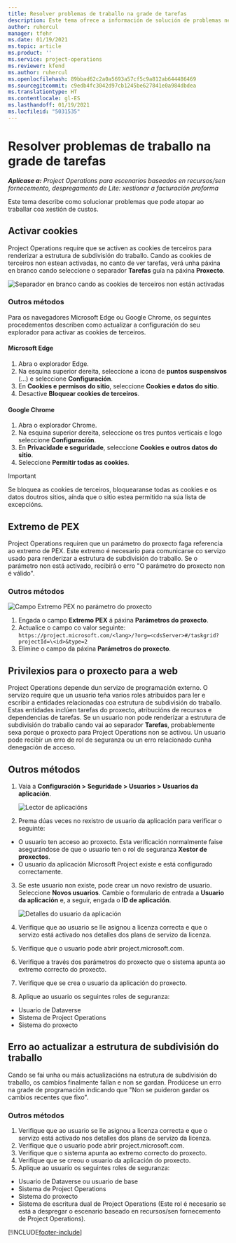 ```yaml
---
title: Resolver problemas de traballo na grade de tarefas
description: Este tema ofrece a información de solución de problemas necesaria cando se traballa na grade de tarefas.
author: ruhercul
manager: tfehr
ms.date: 01/19/2021
ms.topic: article
ms.product: ''
ms.service: project-operations
ms.reviewer: kfend
ms.author: ruhercul
ms.openlocfilehash: 89bbad62c2a0a5693a57cf5c9a812ab644486469
ms.sourcegitcommit: c9edb4fc3042d97cb1245be627841e0a984dbdea
ms.translationtype: HT
ms.contentlocale: gl-ES
ms.lasthandoff: 01/19/2021
ms.locfileid: "5031535"
---
```

# <a name="troubleshoot-working-in-the-task-grid"></a>Resolver problemas de traballo na grade de tarefas 

_**Aplícase a:** Project Operations para escenarios baseados en recursos/sen fornecemento, despregamento de Lite: xestionar a facturación proforma_

Este tema describe como solucionar problemas que pode atopar ao traballar coa xestión de custos.

## <a name="enable-cookies"></a>Activar cookies

Project Operations require que se activen as cookies de terceiros para renderizar a estrutura de subdivisión do traballo. Cando as cookies de terceiros non estean activadas, no canto de ver tarefas, verá unha páxina en branco cando seleccione o separador **Tarefas** guía na páxina **Proxecto**.

![Separador en branco cando as cookies de terceiros non están activadas](media/blankschedule.png)


### <a name="workaround"></a>Outros métodos
Para os navegadores Microsoft Edge ou Google Chrome, os seguintes procedementos describen como actualizar a configuración do seu explorador para activar as cookies de terceiros.

#### <a name="microsoft-edge"></a>Microsoft Edge

1. Abra o explorador Edge.
2. Na esquina superior dereita, seleccione a icona de **puntos suspensivos** (...) e seleccione **Configuración**.
3. En **Cookies e permisos do sitio**, seleccione **Cookies e datos do sitio**.
4. Desactive **Bloquear cookies de terceiros**.

#### <a name="google-chrome"></a>Google Chrome

1. Abra o explorador Chrome.
2. Na esquina superior dereita, seleccione os tres puntos verticais e logo seleccione **Configuración**.
3. En **Privacidade e seguridade**, seleccione **Cookies e outros datos do sitio**.
4. Seleccione **Permitir todas as cookies**.

> [!IMPORTANT]
> Se bloquea as cookies de terceiros, bloquearanse todas as cookies e os datos doutros sitios, aínda que o sitio estea permitido na súa lista de excepcións.

## <a name="pex-endpoint"></a>Extremo de PEX

Project Operations requiren que un parámetro do proxecto faga referencia ao extremo de PEX. Este extremo é necesario para comunicarse co servizo usado para renderizar a estrutura de subdivisión do traballo. Se o parámetro non está activado, recibirá o erro "O parámetro do proxecto non é válido". 

### <a name="workaround"></a>Outros métodos
 ![Campo Extremo PEX no parámetro do proxecto](media/projectparameter.png)

1. Engada o campo **Extremo PEX** á páxina **Parámetros do proxecto**.
2. Actualice o campo co valor seguinte: `https://project.microsoft.com/<lang>/?org=<cdsServer>#/taskgrid?projectId=\<id>&type=2`
3. Elimine o campo da páxina **Parámetros do proxecto**.

## <a name="privileges-for-project-for-the-web"></a>Privilexios para o proxecto para a web

Project Operations depende dun servizo de programación externo. O servizo require que un usuario teña varios roles atribuídos para ler e escribir a entidades relacionadas coa estrutura de subdivisión do traballo. Estas entidades inclúen tarefas do proxecto, atribucións de recursos e dependencias de tarefas. Se un usuario non pode renderizar a estrutura de subdivisión do traballo cando vai ao separador **Tarefas**, probablemente sexa porque o proxecto para Project Operations non se activou. Un usuario pode recibir un erro de rol de seguranza ou un erro relacionado cunha denegación de acceso.


## <a name="workaround"></a>Outros métodos

1. Vaia a **Configuración > Seguridade > Usuarios > Usuarios da aplicación**.  

   ![Lector de aplicacións](media/applicationuser.jpg)
   
2. Prema dúas veces no rexistro de usuario da aplicación para verificar o seguinte:

 - O usuario ten acceso ao proxecto. Esta verificación normalmente faise asegurándose de que o usuario ten o rol de seguranza **Xestor de proxectos**.
 - O usuario da aplicación Microsoft Project existe e está configurado correctamente.
 
3. Se este usuario non existe, pode crear un novo rexistro de usuario. Seleccione **Novos usuarios**. Cambie o formulario de entrada a **Usuario da aplicación** e, a seguir, engada o **ID de aplicación**.

   ![Detalles do usuario da aplicación](media/applicationuserdetails.jpg)

4. Verifique que ao usuario se lle asignou a licenza correcta e que o servizo está activado nos detalles dos plans de servizo da licenza.
5. Verifique que o usuario pode abrir project.microsoft.com.
6. Verifique a través dos parámetros do proxecto que o sistema apunta ao extremo correcto do proxecto.
7. Verifique que se crea o usuario da aplicación do proxecto.
8. Aplique ao usuario os seguintes roles de seguranza:

  - Usuario de Dataverse
  - Sistema de Project Operations
  - Sistema do proxecto

## <a name="error-when-updating-the-work-breakdown-structure"></a>Erro ao actualizar a estrutura de subdivisión do traballo

Cando se fai unha ou máis actualizacións na estrutura de subdivisión do traballo, os cambios finalmente fallan e non se gardan. Prodúcese un erro na grade de programación indicando que "Non se puideron gardar os cambios recentes que fixo".

### <a name="workaround"></a>Outros métodos

1. Verifique que ao usuario se lle asignou a licenza correcta e que o servizo está activado nos detalles dos plans de servizo da licenza.
2. Verifique que o usuario pode abrir project.microsoft.com.
3. Verifique que o sistema apunta ao extremo correcto do proxecto.
4. Verifique que se creou o usuario da aplicación do proxecto.
5. Aplique ao usuario os seguintes roles de seguranza:
  
  - Usuario de Dataverse ou usuario de base
  - Sistema de Project Operations
  - Sistema do proxecto
  - Sistema de escritura dual de Project Operations (Este rol é necesario se está a despregar o escenario baseado en recursos/sen fornecemento de Project Operations).


[!INCLUDE[footer-include](../includes/footer-banner.md)]